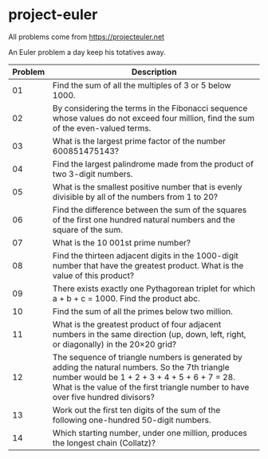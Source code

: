 # project-euler
All problems come from https://projecteuler.net

An Euler problem a day keep his totatives away.

|Problem|Description|
|-------|-----------|
|01|Find the sum of all the multiples of 3 or 5 below 1000.|
|02|By considering the terms in the Fibonacci sequence whose values do not exceed four million, find the sum of the even-valued terms.|
|03|What is the largest prime factor of the number 600851475143?|
|04|Find the largest palindrome made from the product of two 3-digit numbers.|
|05|What is the smallest positive number that is evenly divisible by all of the numbers from 1 to 20?|
|06|Find the difference between the sum of the squares of the first one hundred natural numbers and the square of the sum.|
|07|What is the 10 001st prime number?|
|08|Find the thirteen adjacent digits in the 1000-digit number that have the greatest product. What is the value of this product?|
|09|There exists exactly one Pythagorean triplet for which a + b + c = 1000. Find the product abc.|
|10|Find the sum of all the primes below two million.|
|11|What is the greatest product of four adjacent numbers in the same direction (up, down, left, right, or diagonally) in the 20×20 grid?|
|12|The sequence of triangle numbers is generated by adding the natural numbers. So the 7th triangle number would be 1 + 2 + 3 + 4 + 5 + 6 + 7 = 28. What is the value of the first triangle number to have over five hundred divisors?|
|13|Work out the first ten digits of the sum of the following one-hundred 50-digit numbers.|
|14|Which starting number, under one million, produces the longest chain (Collatz)?|

